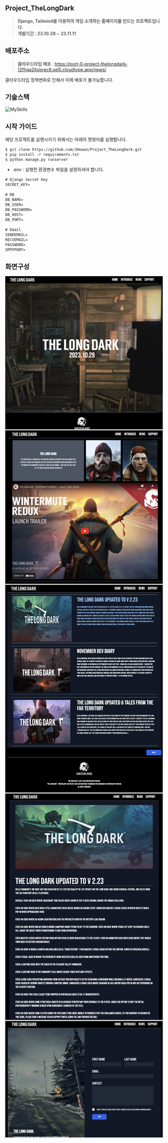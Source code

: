 
## Project_TheLongDark
> **Django, Tailwind을 이용하여 게임 소개하는 홈페이지를 만드는 프로젝트입니다.** <br>
> **개발기간 : 23.10.28 ~ 23.11.11**

## 배포주소
> **클라우드타입 배포** : https://port-0-project-thelongdark-12fhqa2lloisrec8.sel5.cloudtype.app/news/

클라우드타입 정책변화로 인해서 이제 배포가 불가능합니다. 


## 기술스택
![MySkills](https://skillicons.dev/icons?i=py,django,tailwind,postgres,docker)

## 시작 가이드
해당 프로젝트를 실행시키기 위해서는 아래의 명령어를 실행합니다.

```
$ git clone https://github.com/JHeaon/Project_TheLongDark.git
$ pip install -r requirements.txt
$ python manage.py runserver
```
- .env : 실행전 환경변수 파일을 설정하셔야 합니다. 

```
# Django Secret Key
SECRET_KEY=

# DB
DB_NAME=
DB_USER=
DB_PASSWORD=
DB_HOST=
DB_PORT=

# Email
SENDEMAIL=
RECVEMAIL=
PASSWORD=
SMTPPORT=
```



## 화면구성
<img src="readme_img/page1.png">
<img src="readme_img/page2.png">
<img src="readme_img/page3.png">
<img src="readme_img/page4.png">
<img src="readme_img/page5.png">


